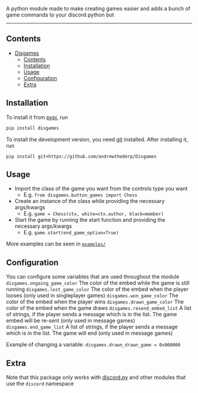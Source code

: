 A python module made to make creating games easier and adds a bunch of game commands to your discord python bot

---
## Contents

- [Disgames](#disgames)
  - [Contents](#contents)
  - [Installation](#installation)
  - [Usage](#usage)
  - [Configuration](#configuration)
  - [Extra](#extra)

## Installation

To install it from [pypi](https://pypi.org/project/disgames), run

```sh
pip install disgames
```

To install the development version, you need [git](https://git-scm.com/downloads) installed. After installing it, run

```shell
pip install git+https://github.com/andrewthederp/Disgames
```

## Usage

- Import the class of the game you want from the controls type you want
  - E.g. `from disgames.button_games import Chess`
- Create an instance of the class while providing the necessary args/kwargs
  - E.g. `game = Chess(ctx, white=ctx.author, black=member)`
- Start the game by running the start function and providing the necessary args/kwargs
  - E.g. `game.start(end_game_option=True)`

More examples can be seen in [`examples/`](./examples/)

## Configuration
You can configure some variables that are used throughout the module
`disgames.ongoing_game_color` The color of the embed while the game is still running
`disgames.lost_game_color` The color of the embed when the player looses (only used in singleplayer games)
`disgames.won_game_color` The color of the embed when the player wins
`disgames.drawn_game_color` The color of the embed when the game draws
`disgames.resend_embed_list` A list of strings, if the player sends a message which is in the list. The game embed will be re-sent (only used in message games)
`disgames.end_game_list` A list of strings, if the player sends a message which is in the list. The game will end (only used in message games)

Example of changing a variable: `disgames.drawn_drawn_game = 0x000000`

## Extra
Note that this package only works with [discord.py](https://pypi.org/project/discord.py) and other modules that use the `discord` namespace